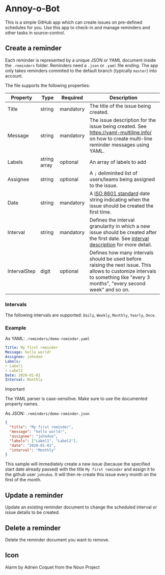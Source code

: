 # Annoy-o-Bot

This is a simple GitHub app which can create issues on pre-defined schedules for you. Use this app to check-in and manage reminders and other tasks in source-control.

## Create a reminder

Each reminder is represented by a unique JSON or YAML document inside the `.reminders` folder. Reminders need a `.json` or `.yaml` file ending.
The app only takes reminders commited to the default branch (typically `master`) into account.

The file supports the following properties:

| Property | Type | Required | Description |
| --- | --- | --- | --- |
| Title | string | mandatory | The title of the issue being created. |
| Message | string | mandatory | The issue description for the issue being created. See https://yaml-multiline.info/ on how to create multi-line reminder messages using YAML. |
| Labels | string array | optional | An array of labels to add |
| Assignee | string | optional | A `;` deliminited list of users/teams being assigned to the issue. |
| Date | string | mandatory | A [ISO 8601 standard](http://en.wikipedia.org/wiki/ISO_8601) date string indicating when the issue should be created the first time. |
| Interval | string | mandatory | Defines the interval granularity in which a new issue should be created after the first date. See [interval description](#intervals) for more detail. |
| IntervalStep | digit | optional | Defines how many intervals should be used before raising the next issue. This allows to customize intervals to something like "every 3 months", "every second week" and so on. |

### Intervals

The following intervals are supported: `Daily`, `Weekly`, `Monthly`, `Yearly`, `Once`.

### Example

As YAML: `.reminders/demo-reminder.yaml`
```yaml
Title: My first reminder
Message: hello world!
Assignee: johndoe
Labels:
- Label1
- Label2
Date: 2020-01-01
Interval: Monthly
```

> [!IMPORTANT]
> The YAML parser is case-sensitive. Make sure to use the documented property names.

As JSON: `.reminders/demo-reminder.json`
```json  
{
  "title": "My first reminder",
  "message": "hello world!",
  "assignee": "johndoe",
  "labels": ["Label1", "Label2"],
  "date": "2020-01-01",
  "interval": "Monthly"
}
```

This sample will immediately create a new issue (because the specified start date already passed) with the title `My first reminder` and assign it to the github user `johndoe`. It will then re-create this issue every month on the first of the month.

## Update a reminder

Update an existing reminder document to change the scheduled interval or issue details to be created.

## Delete a reminder

Delete the reminder document you want to remove.

## Icon

Alarm by Adrien Coquet from the Noun Project

